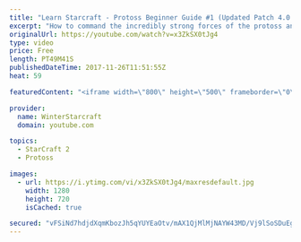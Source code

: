 ```yaml
---
title: "Learn Starcraft - Protoss Beginner Guide #1 (Updated Patch 4.0 FREE TO PLAY)"
excerpt: "How to command the incredibly strong forces of the protoss and cover weaknesses against the other inferior races. Updated for patch 4.0! This guide is not intended for COMPLETELY new players, but those who have played several games/campaign missions and grasp the very basics."
originalUrl: https://youtube.com/watch?v=x3ZkSX0tJg4
type: video
price: Free
length: PT49M41S
publishedDateTime: 2017-11-26T11:51:55Z
heat: 59

featuredContent: "<iframe width=\"800\" height=\"500\" frameborder=\"0\" src=\"https://www.youtube.com/embed/x3ZkSX0tJg4\" allow=\"accelerometer; autoplay; encrypted-media; gyroscope; picture-in-picture\" allowfullscreen></iframe>"

provider:
  name: WinterStarcraft
  domain: youtube.com

topics:
  - StarCraft 2
  - Protoss

images:
  - url: https://i.ytimg.com/vi/x3ZkSX0tJg4/maxresdefault.jpg
    width: 1280
    height: 720
    isCached: true

secured: "vFSiNd7hdjdXqmKbozJh5qYUYEaOtv/mAX1QjMlMjNAYW43MD/Vj9lSoSDuEg2C6Zhq3xFrZ6RViI4QbUr9I4jK8PojI9XhBAG+NIpPZvoRrhjb9fP4ioTdUKAPRNxgCmfWO6TXM7gfE5d5wqHuZIDrgwUAYtJuAOyT9isXXUc4Ac9xtUi5DDqrNdL/xI/hsdPgQVsiEr7TqRk2wUjKFhVLE8zx4A4s/B1RWScD/iT8i1p5pNPO2tkf4qFYzZhjNcONUYQ0IUiuCjMvdOk5iK+azdmfxpye+yVWdmAjIRbhrZHOOphk1w8CsIUV27ovunLs07X1StsE1qTSTxDN6m7EzdTpBuF6ZlgMFwqVkujBDXksyzGCNk9io216xh4N8W6yBZvxILEMpBcJPYt3Ev5mRZkaPosX5tOea0/kQIugUiPRC7Zwnw7WSz0i5IIfc;nt1CtbQu0SA9FS49Zw8MSw=="
---
```


